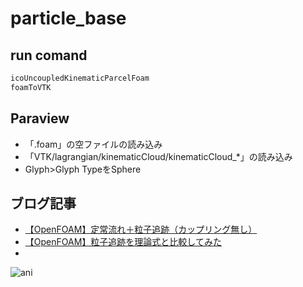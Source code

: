 # particle_base
## run comand
``` sh
icoUncoupledKinematicParcelFoam
foamToVTK
```
## Paraview
- 「.foam」の空ファイルの読み込み
- 「VTK/lagrangian/kinematicCloud/kinematicCloud_*」の読み込み
- Glyph>Glyph TypeをSphere

## ブログ記事
- [【OpenFOAM】定常流れ＋粒子追跡（カップリング無し）](https://takun-physics.net/15686/)
- [【OpenFOAM】粒子追跡を理論式と比較してみた](https://takun-physics.net/15706/)
- 
![ani](https://user-images.githubusercontent.com/36812492/226147413-904f94ed-75ce-4b49-aad0-2274df31a646.gif)
